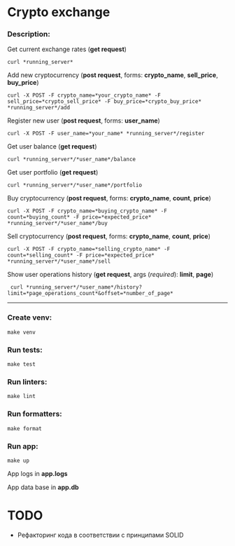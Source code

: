 # Crypto exchange

### Description:
Get current exchange rates (**get request**)

    curl *running_server*

Add new cryptocurrency (**post request**, forms: **crypto_name**, **sell_price**, **buy_price**)

    curl -X POST -F crypto_name=*your_crypto_name* -F sell_price=*crypto_sell_price* -F buy_price=*crypto_buy_price* *running_server*/add

Register new user (**post request**, forms: **user_name**)
    
    curl -X POST -F user_name=*your_name* *running_server*/register

Get user balance (**get request**)

    curl *running_server*/*user_name*/balance

Get user portfolio (**get request**)

    curl *running_server*/*user_name*/portfolio

Buy cryptocurrency (**post request**, forms: **crypto_name**, **count**, **price**)

    curl -X POST -F crypto_name=*buying_crypto_name* -F count=*buying_count* -F price=*expected_price* *running_server*/*user_name*/buy

Sell cryptocurrency (**post request**, forms: **crypto_name**, **count**, **price**)

    curl -X POST -F crypto_name=*selling_crypto_name* -F count=*selling_count* -F price=*expected_price* *running_server*/*user_name*/sell

Show user operations history (**get request**, args (*required*): **limit**, **page**)
     
     curl *running_server*/*user_name*/history?limit=*page_operations_count*&offset=*number_of_page*
___

### Create venv:
    make venv

### Run tests:
    make test

### Run linters:
    make lint

### Run formatters:
    make format

### Run app:
    make up

App logs in **app.logs**

App data base in  **app.db**

# TODO
* Рефакторинг кода в соответствии с принципами SOLID
